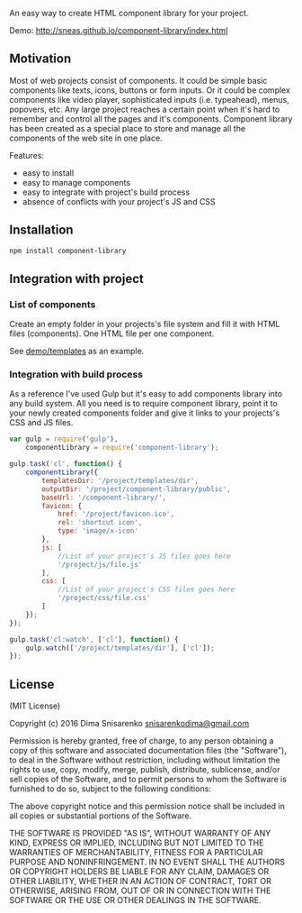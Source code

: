 An easy way to create HTML component library for your project.

Demo: http://sneas.github.io/component-library/index.html

## Motivation

Most of web projects consist of components. It could be simple basic components like texts, icons, buttons or form inputs. Or it could be complex components like video player, sophisticated inputs (i.e. typeahead), menus, popovers, etc.
Any large project reaches a certain point when it's hard to remember and control all the pages and it's components.
Component library has been created as a special place to store and manage all the components of the web site in one place.

Features:
* easy to install
* easy to manage components
* easy to integrate with project's build process
* absence of conflicts with your project's JS and CSS

## Installation

```bash
npm install component-library
```

## Integration with project

### List of components

Create an empty folder in your projects's file system and fill it with HTML files (components). One HTML file per one component.

See [demo/templates](demo/templates) as an example.

### Integration with build process

As a reference I've used Gulp but it's easy to add components library into any build system. All you need is to require component library, point it to your newly created components folder and give it links to your projects's CSS and JS files.

```javascript
var gulp = require('gulp'),
    componentLibrary = require('component-library');

gulp.task('cl', function() {
    componentLibrary({
        templatesDir: '/project/templates/dir',
        outputDir: '/project/component-library/public',
        baseUrl: '/component-library/',
        favicon: {
            href: '/project/favicon.ico',
            rel: 'shortcut icon',
            type: 'image/x-icon'
        },
        js: [
            //List of your project's JS files goes here
            '/project/js/file.js'
        ],
        css: [
            //List of your project's CSS files goes here
            '/project/css/file.css'
        ]
    });
});

gulp.task('cl:watch', ['cl'], function() {
    gulp.watch(['/project/templates/dir'], ['cl']);
});
```

## License

(MIT License)

Copyright (c) 2016 Dima Snisarenko snisarenkodima@gmail.com

Permission is hereby granted, free of charge, to any person obtaining a copy of this software and associated documentation files (the "Software"), to deal in the Software without restriction, including without limitation the rights to use, copy, modify, merge, publish, distribute, sublicense, and/or sell copies of the Software, and to permit persons to whom the Software is furnished to do so, subject to the following conditions:

The above copyright notice and this permission notice shall be included in all copies or substantial portions of the Software.

THE SOFTWARE IS PROVIDED "AS IS", WITHOUT WARRANTY OF ANY KIND, EXPRESS OR IMPLIED, INCLUDING BUT NOT LIMITED TO THE WARRANTIES OF MERCHANTABILITY, FITNESS FOR A PARTICULAR PURPOSE AND NONINFRINGEMENT. IN NO EVENT SHALL THE AUTHORS OR COPYRIGHT HOLDERS BE LIABLE FOR ANY CLAIM, DAMAGES OR OTHER LIABILITY, WHETHER IN AN ACTION OF CONTRACT, TORT OR OTHERWISE, ARISING FROM, OUT OF OR IN CONNECTION WITH THE SOFTWARE OR THE USE OR OTHER DEALINGS IN THE SOFTWARE.
